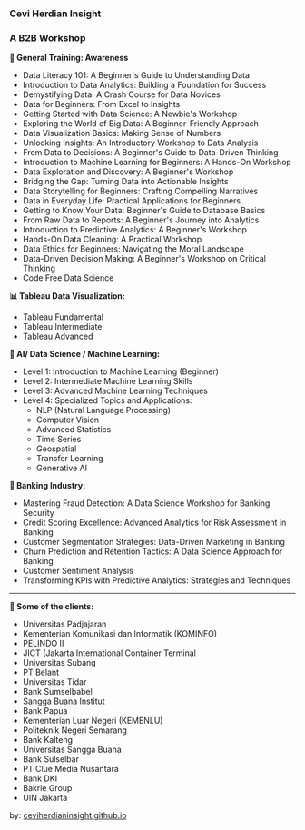 ### Cevi Herdian Insight 

### A B2B Workshop


**🛫 General Training: Awareness**

* Data Literacy 101: A Beginner's Guide to Understanding Data
* Introduction to Data Analytics: Building a Foundation for Success
* Demystifying Data: A Crash Course for Data Novices
* Data for Beginners: From Excel to Insights
* Getting Started with Data Science: A Newbie's Workshop
* Exploring the World of Big Data: A Beginner-Friendly Approach
* Data Visualization Basics: Making Sense of Numbers
* Unlocking Insights: An Introductory Workshop to Data Analysis
* From Data to Decisions: A Beginner's Guide to Data-Driven Thinking
* Introduction to Machine Learning for Beginners: A Hands-On Workshop
* Data Exploration and Discovery: A Beginner's Workshop
* Bridging the Gap: Turning Data into Actionable Insights
* Data Storytelling for Beginners: Crafting Compelling Narratives
* Data in Everyday Life: Practical Applications for Beginners
* Getting to Know Your Data: Beginner's Guide to Database Basics
* From Raw Data to Reports: A Beginner's Journey into Analytics
* Introduction to Predictive Analytics: A Beginner's Workshop
* Hands-On Data Cleaning: A Practical Workshop
* Data Ethics for Beginners: Navigating the Moral Landscape
* Data-Driven Decision Making: A Beginner's Workshop on Critical Thinking
* Code Free Data Science

**📊 Tableau Data Visualization:**

* Tableau Fundamental
* Tableau Intermediate
* Tableau Advanced


**🦾 AI/ Data Science / Machine Learning:**
* Level 1: Introduction to Machine Learning (Beginner)
* Level 2: Intermediate Machine Learning Skills
* Level 3: Advanced Machine Learning Techniques
* Level 4: Specialized Topics and Applications:
  - NLP (Natural Language Processing)
  - Computer Vision
  - Advanced Statistics
  - Time Series
  - Geospatial
  - Transfer Learning
  - Generative AI
 
**🏦 Banking Industry:**

* Mastering Fraud Detection: A Data Science Workshop for Banking Security
* Credit Scoring Excellence: Advanced Analytics for Risk Assessment in Banking
* Customer Segmentation Strategies: Data-Driven Marketing in Banking
* Churn Prediction and Retention Tactics: A Data Science Approach for Banking
* Customer Sentiment Analysis
* Transforming KPIs with Predictive Analytics: Strategies and Techniques


____

**🏢 Some of the clients:**

- Universitas Padjajaran
- Kementerian Komunikasi dan Informatik (KOMINFO)
- PELINDO II
- JICT (Jakarta International Container Terminal
- Universitas Subang
- PT Belant
- Universitas Tidar
- Bank Sumselbabel
- Sangga Buana Institut
- Bank Papua
- Kementerian Luar Negeri (KEMENLU)
- Politeknik Negeri Semarang
- Bank Kalteng
- Universitas Sangga Buana
- Bank Sulselbar
- PT Clue Media Nusantara
- Bank DKI
- Bakrie Group
- UIN Jakarta




  
by: [ceviherdianinsight.github.io](https://ceviherdianinsight.github.io/)


